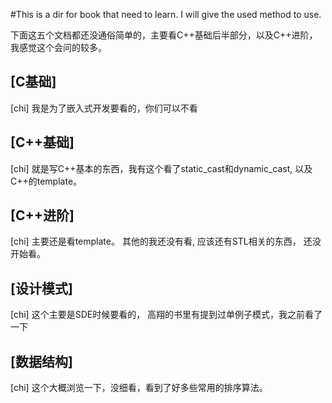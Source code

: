 #This is a dir for book that need to learn.
I will give the used method to use.

下面这五个文档都还没通俗简单的，主要看C++基础后半部分，以及C++进阶，我感觉这个会问的较多。
## [C基础] 
[chi] 我是为了嵌入式开发要看的，你们可以不看
## [C++基础] 
[chi] 就是写C++基本的东西，我有这个看了static_cast和dynamic_cast, 以及C++的template。
## [C++进阶] 
[chi] 主要还是看template。 其他的我还没有看, 应该还有STL相关的东西， 还没开始看。
## [设计模式]
[chi] 这个主要是SDE时候要看的， 高翔的书里有提到过单例子模式，我之前看了一下
## [数据结构] 
[chi] 这个大概浏览一下，没细看，看到了好多些常用的排序算法。
